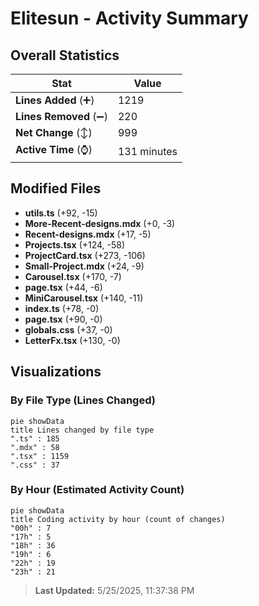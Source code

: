 # Elitesun - Activity Summary 

## Overall Statistics

| Stat                   | Value                                                             |
| ---------------------- | ----------------------------------------------------------------- |
| **Lines Added** (➕)   | 1219                                          |
| **Lines Removed** (➖) | 220                                        |
| **Net Change** (↕)    | 999                |
| **Active Time** (⌚)   | 131 minutes |


## Modified Files
- **utils.ts** (+92, -15)
- **More-Recent-designs.mdx** (+0, -3)
- **Recent-designs.mdx** (+17, -5)
- **Projects.tsx** (+124, -58)
- **ProjectCard.tsx** (+273, -106)
- **Small-Project.mdx** (+24, -9)
- **Carousel.tsx** (+170, -7)
- **page.tsx** (+44, -6)
- **MiniCarousel.tsx** (+140, -11)
- **index.ts** (+78, -0)
- **page.tsx** (+90, -0)
- **globals.css** (+37, -0)
- **LetterFx.tsx** (+130, -0)

## Visualizations

### By File Type (Lines Changed)

```mermaid
pie showData
title Lines changed by file type
".ts" : 185
".mdx" : 58
".tsx" : 1159
".css" : 37
```

### By Hour (Estimated Activity Count)

```mermaid
pie showData
title Coding activity by hour (count of changes)
"00h" : 7
"17h" : 5
"18h" : 36
"19h" : 6
"22h" : 19
"23h" : 21
```


> **Last Updated:** 5/25/2025, 11:37:38 PM